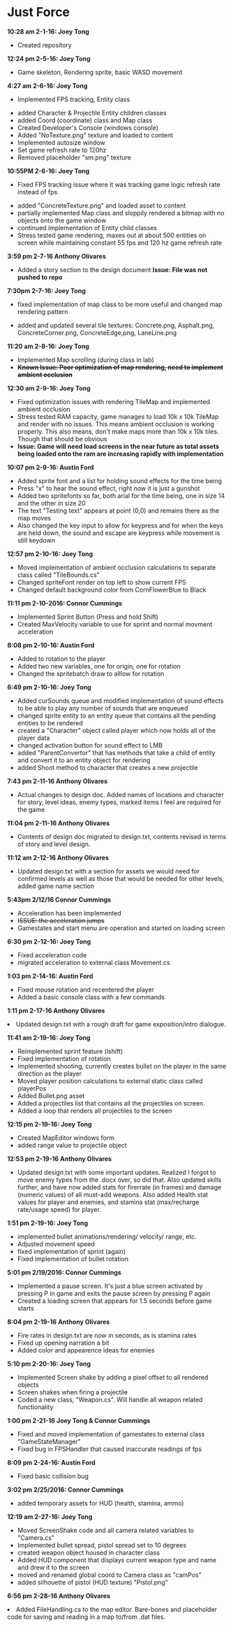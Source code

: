# Just Force
<b>10:28 am 2-1-16: Joey Tong</b> <ul><li>Created repository</li></ul>

<b>12:24 pm 2-5-16: Joey Tong</b> <ul><li>Game skeleton, Rendering sprite, basic WASD movement</li></ul>

<b>4:27 am 2-6-16: Joey Tong</b> <ul><li> Implemented FPS tracking, Entity class</li>
<li> added Character & Projectile Entity children classes</li>
<li> added Coord (coordinate) class and Map class</li>
<li> Created Developer's Console (windows console)</li>
<li> Added "NoTexture.png" texture and loaded to content</li>
<li> Implemented autosize window</li>
<li> Set game refresh rate to 120hz</li>
<li> Removed placeholder "sm.png" texture</li></ul>


<b>10:55PM 2-6-16: Joey Tong</b> <ul><li>Fixed FPS tracking issue where it was tracking game logic refresh rate instead of fps</li>
<li> added "ConcreteTexture.png" and loaded asset to content</li>
<li> partially implemented Map class and sloppily rendered a bitmap with no objects onto the game window</li>
<li> continued implementation of Entity child classes</li>
<li> Stress tested game rendering, maxes out at about 500 entities on screen while maintaining constant 55 fps and 120 hz game refresh rate</li></ul>


<b>3:59 pm 2-7-16 Anthony Olivares</b>
<ul><li>Added a story section to the design document <b>Issue: File was not pushed to repo</b></li></ul>


<b>7:30pm 2-7-16: Joey Tong</b><ul><li>fixed implementation of map class to be more useful and changed map rendering pattern</li>
<li>added and updated several tile textures: Concrete.png, Asphalt.png, ConcreteCorner.png, ConcreteEdge,png, LaneLine.png</li></ul>


<b>11:20 am 2-8-16: Joey Tong</b>
<ul><li>Implemented Map scrolling (during class in lab)</li>
<strike><li><b>Known Issue: Poor optimization of map rendering, need to implement ambient occlusion</b></ul></strike>


<b>12:30 am 2-9-16: Joey Tong</b>
<ul><li>Fixed optimization issues with rendering TileMap and implemented ambient occlusion</li>
<li>Stress tested RAM capacity, game manages to load 10k x 10k TileMap and render with no issues. This means ambient occlusion is working properly. This also means, don't make maps more than 10k x 10k tiles. Though that should be obvious</li>
<li><b>Issue: Game will need load screens in the near future as total assets being loaded onto the ram are increasing rapidly with implementation</b></li></ul>


<b>10:07 pm 2-9-16: Austin Ford</b>
<ul><li>Added sprite font and a list for holding sound effects for the time being</li>
<li>Press "x" to hear the sound effect, right now it is just a gunshot</li>
<li>Added two spritefonts so far, both arial for the time being, one in size 14 and the other in size 20</li>
<li>The text "Testing text" appears at point (0,0) and remains there as the map moves</li>
<li>Also changed the key input to allow for keypress and for when the keys are held down, the sound and escape are keypress while movement is still keydown</li></ul>
<b>12:57 pm 2-10-16: Joey Tong</b>
<ul><li>Moved implementation of ambient occlusion calculations to separate class called "TileBounds.cs"</li>
<li>Changed spriteFont render on top left to show current FPS</li>
<li>Changed default background color from CornFlowerBlue to Black</li></ul>


<b>11:11 pm 2-10-2016: Connor Cummings</b>
<ul><li>Implemented Sprint Button (Press and hold Shift)</li>
<li>Created MaxVelocity variable to use for sprint and normal movment acceleration </li></ul>


<b>8:08 pm 2-10-16: Austin Ford</b>
<ul><li>Added to rotation to the player</li>
<li>Added two new variables, one for origin, one for rotation</li>
<li>Changed the spritebatch draw to alllow for rotation</li></ul>


<b>6:49 pm 2-10-16: Joey Tong</b>
<ul><li>Added curSounds queue and modified implementation of sound effects to be able to play any number of sounds that are enqueued</li>
<li>changed sprite entity to an entity queue that contains all the pending entities to be rendered</li>
<li>created a "Character" object called player which now holds all of the player data</li>
<li>changed activation button for sound effect to LMB</li>
<li>added "ParentConvertor" that has methods that take a child of entity and convert it to an entity object for rendering</li>
<li>added Shoot method to character that creates a new projectile</li></ul>


<b>7:43 pm 2-11-16 Anthony Olivares</b>
<ul><li>Actual changes to design doc. Added names of locations and character for story, level ideas, enemy types, marked items I feel are required for the game</li></ul>


<b>11:04 pm 2-11-16 Anthony Olivares</b>
<ul><li>Contents of design doc migrated to design.txt, contents revised in terms of story and level design.</li></ul>


<b>11:12 am 2-12-16 Anthony Olivares</b>
<ul><li>Updated design.txt with a section for assets we would need for confirmed levels as well as those that would be needed for other levels, added game name section</li></ul>


<b>5:43pm 2/12/16 Connor Cummings</b>
<ul><li>Acceleration has been implemented</li> 
<strike><li>ISSUE: the acceleration jumps</li> </strike>
<li>Gamestates and start menu are operation and started on loading screen</li></ul>


<b>6:30 pm 2-12-16: Joey Tong</b>
<ul><li>Fixed acceleration code</li>
<li>migrated acceleration to external class Movement.cs</li>
</ul>


<b>1:03 pm 2-14-16: Austin Ford</b>
<ul><li>Fixed mouse rotation and recentered the player</li>
<li>Added a basic console class with a few commands</li></ul>


<b>1:11 pm 2-17-16 Anthony Olivares</b>
<li>Updated design.txt with a rough draft for game exposition/intro dialogue.</li>


<b>11:41 am 2-19-16: Joey Tong</b>
<ul><li>Reimplemented sprint feature (lshift)</li>
<li>Fixed implementation of rotation</li>
<li>Implemented shooting, currently creates bullet on the player in the same direction as the player</li>
<li>Moved player position calculations to external static class called playerPos</li>
<li>Added Bullet.png asset </li>
<li>Added a projectiles list that contains all the projectiles on screen.</li>
<li>Added a loop that renders all projectiles to the screen</li></ul>


<b>12:15 pm 2-19-16: Joey Tong</b>
<ul><li>Created MapEditor windows form</li>
<li>added range value to projectile object</li></ul>


<b>12:53 pm 2-19-16 Anthony Olivares</b>
<ul><li>Updated design.txt with some important updates. Realized I forgot to move enemy types from the .docx over, so did that. Also updated skills further, and have now added stats for firerrate (in frames) and damage (numeric values) of all must-add weapons. Also added Health stat values for player and enemies, and stamina stat (max/recharge rate/usage speed) for player.</li></ul>


<b>1:51 pm 2-19-16: Joey Tong</b>
<ul><li>implemented bullet animations/rendering/ velocity/ range, etc.</li>
<li> Adjusted movement speed</li>
<li> fixed implementation of sprint (again)</li>
<li>Fixed implementation of bullet rotation</li></ul>


<b> 5:01 pm 2/19/2016: Connor Cummings</b>
<ul><li>Implemented a pause screen. It's just a blue screen activated by pressing P in game and exits the pause screen by pressing P again</li>
<li>Created a loading screen that appears for 1.5 seconds before game starts</li></ul> 


<b>8:04 pm 2-19-16 Anthony Olivares</b>
<ul><li>Fire rates in design.txt are now in seconds, as is stamina rates</li>
<li>Fixed up opening narration a bit</li>
<li>Added color and appearence ideas for enemies</li></ul>


<b>5:10 pm 2-20-16: Joey Tong</b>
<ul><li>Implemented Screen shake by adding a pixel offset to all rendered objects</li>
<li>Screen shakes when firing a projectile</li>
<li>Coded a new class, "Weapon.cs". Will handle all weapon related functionality</li></ul>


<b>1:00 pm 2-21-16 Joey Tong & Connor Cummings</b>
<ul><li>Fixed and moved implementation of gamestates to external class "GameStateManager"</li>
<li>Fixed bug in FPSHandler that caused inaccurate readings of fps</li></ul>


<b>8:09 pm 2-24-16: Austin Ford</b>
<ul><li>Fixed basic collision bug</li></ul>


<b>3:02 pm 2/25/2016: Connor Cummings</b>
<ul><li>added temporary assets for HUD (health, stamina, ammo)</li></ul>


<b>12:19 am 2-27-16: Joey Tong</b>
<ul><li>Moved ScreenShake code and all camera related variables to "Camera.cs"</li>
<li>Implemented bullet spread, pistol spread set to 10 degrees</li>
<li>created weapon object housed in character class</li>
<li>Added HUD component that displays current weapon type and name and drew it to the screen</li>
<li>moved and renamed global coord to Camera class as "camPos"</li>
<li>added silhouette of pistol (HUD texture) "Pistol.png"</li></ul>

<b>6:56 pm 2-28-16 Anthony Olivares</b>
<li>Added FileHandling.cs to the map editor. Bare-bones and placeholder code for saving and reading in a map to/from .dat files.</li>
